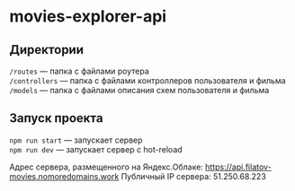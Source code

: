 # movies-explorer-api

## Директории

`/routes` — папка с файлами роутера  
`/controllers` — папка с файлами контроллеров пользователя и фильма   
`/models` — папка с файлами описания схем пользователя и фильма  

## Запуск проекта

`npm run start` — запускает сервер   
`npm run dev` — запускает сервер с hot-reload

Адрес сервера, размещенного на Яндекс.Облаке: https://api.filatov-movies.nomoredomains.work
Публичный IP сервера: 51.250.68.223
